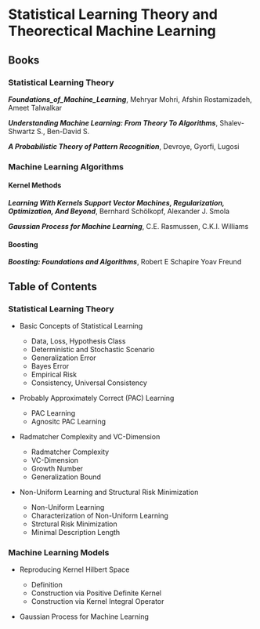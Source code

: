 # Statistical Learning Theory and Theorectical Machine Learning

## Books

### Statistical Learning Theory

***Foundations_of_Machine_Learning***, Mehryar Mohri, Afshin Rostamizadeh, Ameet Talwalkar

***Understanding Machine Learning: From Theory To Algorithms***, Shalev-Shwartz S., Ben-David S.

***A Probabilistic Theory of Pattern Recognition***, Devroye, Gyorfi, Lugosi

### Machine Learning Algorithms

#### Kernel Methods

***Learning With Kernels Support Vector Machines, Regularization, Optimization, And Beyond***, Bernhard Schölkopf, Alexander J. Smola

***Gaussian Process for Machine Learning***, C.E. Rasmussen, C.K.I. Williams

#### Boosting

***Boosting: Foundations and Algorithms***, Robert E Schapire Yoav Freund

## Table of Contents

### Statistical Learning Theory

- Basic Concepts of Statistical Learning
  - Data, Loss, Hypothesis Class
  - Deterministic and Stochastic Scenario
  - Generalization Error
  - Bayes Error
  - Empirical Risk
  - Consistency, Universal Consistency

- Probably Approximately Correct (PAC) Learning 
  - PAC Learning
  - Agnositc PAC Learning

- Radmatcher Complexity and VC-Dimension
  - Radmatcher Complexity
  - VC-Dimension
  - Growth Number
  - Generalization Bound

- Non-Uniform Learning and Structural Risk Minimization
  - Non-Uniform Learning
  - Characterization of Non-Uniform Learning
  - Strctural Risk Minimization
  - Minimal Description Length

### Machine Learning Models

- Reproducing Kernel Hilbert Space
  - Definition 
  - Construction via Positive Definite Kernel
  - Construction via Kernel Integral Operator

- Gaussian Process for Machine Learning
